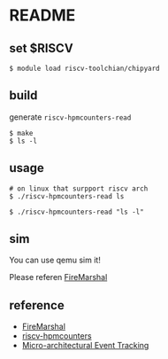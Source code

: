 # README


## set $RISCV

```
$ module load riscv-toolchian/chipyard

```

## build

generate `riscv-hpmcounters-read`

```
$ make
$ ls -l
```

## usage

```
# on linux that surpport riscv arch
$ ./riscv-hpmcounters-read ls

$ ./riscv-hpmcounters-read "ls -l"
```

## sim

You can use qemu sim it! 

Please referen [FireMarshal](https://firemarshal.readthedocs.io/en/latest/index.html)


## reference

- [FireMarshal](https://firemarshal.readthedocs.io/en/latest/index.html)
- [riscv-hpmcounters](https://github.com/ccelio/riscv-hpmcounters)
- [Micro-architectural Event Tracking](https://docs.boom-core.org/en/latest/sections/uarch-counters.html#micro-architectural-event-tracking)


